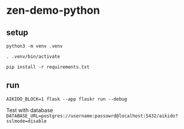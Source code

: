 # zen-demo-python

## setup

`python3 -m venv .venv`

`. .venv/bin/activate`

`pip install -r requirements.txt`

## run

`AIKIDO_BLOCK=1 flask --app flaskr run --debug`

Test with database
`DATABASE_URL=postgres://username:passowrd@localhost:5432/aikido?sslmode=disable`

